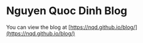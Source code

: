# Nguyen Quoc Dinh Blog

You can view the blog at [https://nqd.github.io/blog/](https://nqd.github.io/blog/)